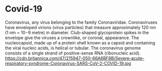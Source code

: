 # Covid-19
  
Coronavirus, any virus belonging to the family Coronaviridae. 
Coronaviruses have enveloped virions (virus particles) that measure approximately 120 nm (1 nm = 10−9 metre) in diameter. Club-shaped glycoprotein spikes in the envelope 
give the viruses a crownlike, or coronal, appearance. The nucleocapsid, made up of a protein shell known as a capsid and containing the viral nucleic acids, is helical or 
tubular. The coronavirus genome consists of a single strand of positive-sense RNA (ribonucleic acid). 
https://cdn.britannica.com/47/215947-050-66A6BF8B/Severe-acute-respiratory-syndrome-Coronavirus-SARS-CoV-2-COVID-19.jpg 
